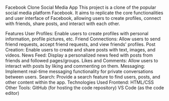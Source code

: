 Facebook Clone Social Media App 
This project is a clone of the popular social media platform Facebook. It aims to replicate the core functionalities and user interface of Facebook, allowing users to create profiles, connect with friends, share posts, and interact with each other.


Features
User Profiles: Enable users to create profiles with personal information, profile pictures, etc.
Friend Connections: Allow users to send friend requests, accept friend requests, and view friends' profiles.
Post Creation: Enable users to create and share posts with text, images, and videos.
News Feed: Display a personalized news feed with posts from friends and followed pages/groups.
Likes and Comments: Allow users to interact with posts by liking and commenting on them.
Messaging: Implement real-time messaging functionality for private conversations between users.
Search: Provide a search feature to find users, posts, and other content within the app.
Technologies Used
Frontend:
HTML/CSS
Other Tools:
GitHub (for hosting the code repository)
VS Code (as the code editor)
